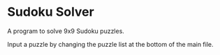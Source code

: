 # Sudoku Solver

A program to solve 9x9 Sudoku puzzles.

Input a puzzle by changing the puzzle list at the bottom of the main file.  
